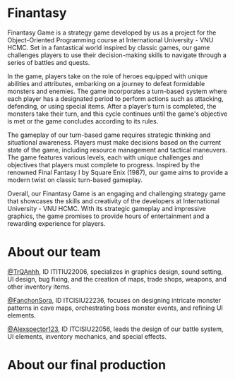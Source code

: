 # Finantasy
Finantasy Game is a strategy game developed by us as a project for the Object-Oriented Programming course at International University - VNU HCMC. Set in a fantastical world inspired by classic games, our game challenges players to use their decision-making skills to navigate through a series of battles and quests.

In the game, players take on the role of heroes equipped with unique abilities and attributes, embarking on a journey to defeat formidable monsters and enemies. The game incorporates a turn-based system where each player has a designated period to perform actions such as attacking, defending, or using special items. After a player’s turn is completed, the monsters take their turn, and this cycle continues until the game's objective is met or the game concludes according to its rules.

The gameplay of our turn-based game requires strategic thinking and situational awareness. Players must make decisions based on the current state of the game, including resource management and tactical maneuvers. The game features various levels, each with unique challenges and objectives that players must complete to progress. Inspired by the renowned Final Fantasy I by Square Enix (1987), our game aims to provide a modern twist on classic turn-based gameplay.

Overall, our Finantasy Game is an engaging and challenging strategy game that showcases the skills and creativity of the developers at International University - VNU HCMC. With its strategic gameplay and impressive graphics, the game promises to provide hours of entertainment and a rewarding experience for players.
# About our team
[@TrQAnhh](https://github.com/TrQAnhh), ID ITITIU22006, specializes in graphics design, sound setting, UI design, bug fixing, and the creation of maps, trade shops, weapons, and other inventory items.

[@FanchonSora](https://github.com/FanchonSora), ID  ITCISIU22236, focuses on designing intricate monster patterns in cave maps, orchestrating boss monster events, and refining UI elements. 

[@Alexspector123](https://github.com/Alexspector123), ID ITCISIU22056, leads the design of our battle system, UI elements, inventory mechanics, and special effects. 
# About our final production
